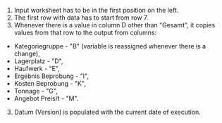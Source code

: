 1. Input worksheet has to be in the first position on the left.
1. The first row with data has to start from row 7.
2. Whenever there is a value in column D other than "Gesamt", it copies values from that row to the output from columns:
- Kategoriegruppe - "B" (variable is reassigned whenever there is a change),
- Lagerplatz - "D",
- Haufwerk - "E",
- Ergebnis Beprobung - "I",
- Kosten Beprobung - "K",
- Tonnage - "G",
- Angebot Preis/t - "M".
3. Datum (Version) is populated with the current date of execution.
